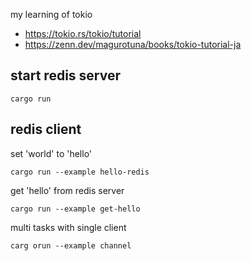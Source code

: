 my learning of tokio

- https://tokio.rs/tokio/tutorial
- https://zenn.dev/magurotuna/books/tokio-tutorial-ja

## start redis server

```
cargo run
```

## redis client

set 'world' to 'hello'
```
cargo run --example hello-redis
```

get 'hello' from redis server

```
cargo run --example get-hello
```

multi tasks with single client
```
carg orun --example channel
```
